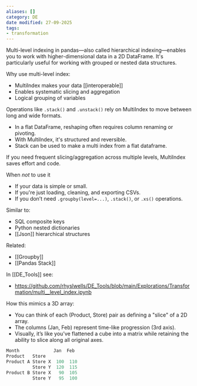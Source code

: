 ```yaml
---
aliases: []
category: DE
date modified: 27-09-2025
tags:
- transformation
---
```

Multi-level indexing in pandas—also called hierarchical indexing—enables you to work with higher-dimensional data in a 2D DataFrame. It's particularly useful for working with grouped or nested data structures.

Why use multi-level index:
- MultiIndex makes your data [[interoperable]]
- Enables systematic slicing and aggregation
- Logical grouping of variables

Operations like `.stack()` and `.unstack()` rely on MultiIndex to move between long and wide formats.
- In a flat DataFrame, reshaping often requires column renaming or pivoting.
- With MultiIndex, it's structured and reversible.
- Stack can be used to make a multi index from a flat dataframe.

If you need frequent slicing/aggregation across multiple levels, MultiIndex saves effort and code.

When _not_ to use it
- If your data is simple or small.
- If you're just loading, cleaning, and exporting CSVs.
- If you don’t need `.groupby(level=...)`, `.stack()`, or `.xs()` operations.

Similar to:
- SQL composite keys
- Python nested dictionaries
- [[Json]] hierarchical structures

Related:
- [[Groupby]]
- [[Pandas Stack]]

In [[DE_Tools]] see:
- https://github.com/rhyslwells/DE_Tools/blob/main/Explorations/Transformation/multi__level_index.ipynb

How this mimics a 3D array:
- You can think of each (Product, Store) pair as defining a "slice" of a 2D array.
- The columns (Jan, Feb) represent time-like progression (3rd axis).
- Visually, it’s like you’ve flattened a cube into a matrix while retaining the ability to slice along all original axes.

```python
Month             Jan  Feb
Product   Store            
Product A Store X  100  110
          Store Y  120  115
Product B Store X   90  105
          Store Y   95  100
```